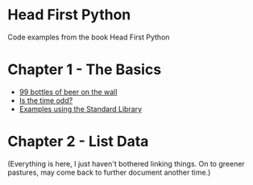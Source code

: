 # Head First Python
Code examples from the book Head First Python

# Chapter 1 - The Basics
- <a href="https://github.com/beef-erikson/HeadFirstPython/tree/master/ch1/beersong.py">99 bottles of beer on the wall</a>
- <a href="https://github.com/beef-erikson/HeadFirstPython/tree/master/ch1/odd.py">Is the time odd?</a>
- <a href="https://github.com/beef-erikson/HeadFirstPython/tree/master/ch1/standard_library_examples.py">Examples using the Standard Library</a>

# Chapter 2 - List Data

(Everything is here, I just haven't bothered linking things. On to greener pastures, may come back to further document another time.)
